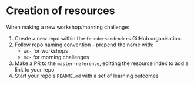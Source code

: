 # Creation of resources

When making a new workshop/morning challenge:
1. Create a new repo within the `foundersandcoders` GitHub organisation.
1. Follow repo naming convention - prepend the name with:
    - `ws-` for workshops
    - `mc-` for morning challenges
1. Make a PR to the `master-reference`, editting the resource index to add a link to your repo
1. Start your repo's `README.md` with a set of learning outcomes
